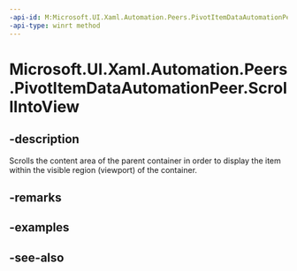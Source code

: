 ```yaml
---
-api-id: M:Microsoft.UI.Xaml.Automation.Peers.PivotItemDataAutomationPeer.ScrollIntoView
-api-type: winrt method
---
```


<!-- Method syntax
public void ScrollIntoView()
-->

# Microsoft.UI.Xaml.Automation.Peers.PivotItemDataAutomationPeer.ScrollIntoView

## -description
Scrolls the content area of the parent container in order to display the item within the visible region (viewport) of the container.

## -remarks

## -examples

## -see-also
